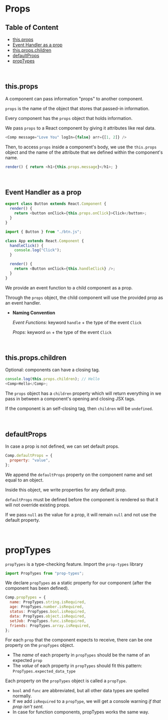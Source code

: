 # Props

## Table of Content

- [this.props](#thisprops)
- [Event Handler as a prop](#event-handler-as-a-prop)
- [this.props.children](#thispropschildren)
- [defaultProps](#defaultprops)
- [propTypes](#proptypes)

<br>

## this.props

A component can pass information "props" to another component.

`props` is the name of the object that stores that passed-in information.

Every component has the `props` object that holds information.

We pass `props` to a React component by giving it attributes like real data.

```js
<Comp message="Love You" logIn={false} arr={[1, 2]} />
```

Then, to access `props` inside a component's body, we use the `this.props` object and the name of the attribute that we defined within the component's name.

```js
render() { return <h1>{this.props.message}</h1>; }
```

<br>

## Event Handler as a prop

```js
export class Button extends React.Component {
  render() {
    return <button onClick={this.props.onClick}>Click</button>;
  }
}
```

```js
import { Button } from "./btn.js";

class App extends React.Component {
  handleClick() {
    console.log("Click");
  }

  render() {
    return <Button onClick={this.handleClick} />;
  }
}
```

We provide an event function to a child component as a prop.

Through the `props` object, the child component will use the provided prop as an event handler.

- **Naming Convention**

  _Event Functions:_ keyword `handle` + the type of the event `Click`

  _Props:_ keyword `on` + the type of the event `Click`

<br>

## this.props.children

Optional: components can have a closing tag.

```js
console.log(this.props.children); // Hello
<Comp>Hello</Comp>;
```

The `props` object has a `children` property which will return everything in we pass in between a component's opening and closing JSX tags.

If the component is an self-closing tag, then `children` will be `undefined`.

<br>

## defaultProps

In case a prop is not defined, we can set default props.

```js
Comp.defaultProps = {
  property: "value",
};
```

We append the `defaultProps` property on the component name and set equal to an object.

Inside this object, we write properties for any default prop.

`defaultProps` must be defined before the component is rendered so that it will not override existing props.

If we pass `null` as the value for a prop, it will remain `null` and not use the default property.

<br>

# propTypes

`propTypes` is a type-checking feature. Import the `prop-types` library

```js
import PropTypes from "prop-types";
```

We declare `propTypes` as a static property for our component (after the component has been defined).

```js
Comp.propTypes = {
  name: PropTypes.string.isRequired,
  age: PropTypes.number.isRequired,
  status: PropTypes.bool.isRequired,
  data: PropTypes.object.isRequired,
  setJob: PropTypes.func.isRequired,
  friends: PropTypes.array.isRequired,
};
```

For each `prop` that the component expects to receive, there can be one property on the `propTypes` object.

- The _name_ of each property in `propTypes` should be the name of an expected `prop`
- The _value_ of each property in `propTypes` should fit this pattern: `PropTypes.expected_data_type`

Each property on the `propTypes` object is called a `propType`.

- `bool` and `func` are abbreviated, but all other data types are spelled normally.
- If we add `isRequired` to a `propType`, we will get a console warning _if that prop isn’t sent._
- In case for function components, propTypes works the same way.

<br>
